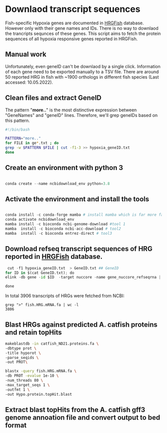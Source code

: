 
# Downlaod transcript sequences 

Fish-specific Hypoxia genes are documented in [HRGFish](https://mail.nbfgr.res.in/HRGFish/index.php) database.
However only with their gene names and IDs. There is no way to downlaod the trancripts sequnces of these genes.
This script aims to fetch the protein sequences of all hypoxia responsive genes reported in HRGFish.

## Manual work
Unfortunately, even geneID can't be downlaod by a single click. Information of each gene need to be exported manually to a TSV file.
There are around 50 reported HRG in fish with ~1900 orthologs in different fish species (Last accessed: 10.05.2022).

## Clean files and extract GeneID
The pattern "**more..**" is the most distinctive expression between "GeneNames" and "geneID" lines. Therefore, we'll grep geneIDs based on this pattern.
```bash
#!/bin/bash

PATTERN="more.."
for FILE in ge*.txt ; do
grep -w $PATTERN $FILE | cut -f1-3 >> hypoxia_geneID.txt
done
```

## Create an environment with python 3

```python

conda create --name ncbidownload_env python=3.8

```




## Activate the environment and install the tools

```python

conda install -c conda-forge mamba # install mamba which is far more fasta thana conda
conda activate ncbidownload_env 
mamba install -c bioconda ncbi-genome-download #tool 1
mamba  install -c bioconda ncbi-acc-download # tool2
mamba  install -c bioconda entrez-direct # tool3

```


## Download refseq transcript sequences of HRG  reported in [HRGFish](https://mail.nbfgr.res.in/HRGFish/index.php) database.



```python
 cut -f1 hypoxia_geneID.txt  > GeneID.txt ## GeneID
for ID in $(cat GeneID.txt); do
elink -db gene -id $ID  -target nuccore -name gene_nuccore_refseqrna | efetch -format fasta >> fish.HRG.mRNA.fa

done
```
 
 In total 3906 transcripts of HRGs were fetched from NCBI:

 ```
 grep ">" fish.HRG.mRNA.fa | wc -l
 3806
 ```

## Blast HRGs against predicted  A. catfish proteins and retain topHits
```bash
makeblastdb -in catfish_ND21.proteins.fa \
-dbtype prot \
-title hyporot \
-parse_seqids \
-out PROT\

blastx -query fish.HRG.mRNA.fa \
-db PROT -evalue 1e-10 \
-num_threads 80 \
-max_target_seqs 1 \
-outfmt 1 \
-out Hypo.protein.topHit.blast

```

## Extract blast topHits from the A. catfish gff3 genome annoation file and convert output to bed format
